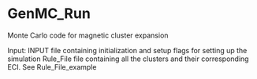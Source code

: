 # GenMC_Run
Monte Carlo code for magnetic cluster expansion

Input:
INPUT file containing initialization and setup flags for setting up the simulation
Rule_File file containing all the clusters and their corresponding ECI. See Rule_File_example
   
